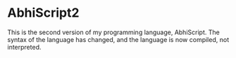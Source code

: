 # AbhiScript2

This is the second version of my programming language, AbhiScript. The syntax of the language has changed, and the language is now compiled, not interpreted.
